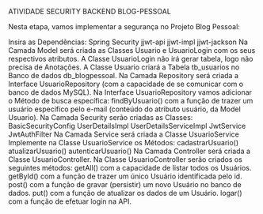 ATIVIDADE SECURITY BACKEND BLOG-PESSOAL

Nesta etapa, vamos implementar a segurança no Projeto Blog Pessoal:

Insira as Dependências: 
Spring Security
jjwt-api
jjwt-impl
jjwt-jackson
Na Camada Model será criada as Classes Usuario e UsuarioLogin com os seus respectivos atributos. 
A Classe UsuarioLogin não irá gerar tabela, logo não precisa de Anotações.
A Classe Usuario criará a Tabela tb_usuarios no Banco de dados db_blogpessoal.
Na Camada Repository será criada a Interface UsuarioRepository (com a capacidade de se comunicar com o banco de dados MySQL).
Na Interface UsuarioRepository vamos adicionar o Método de busca específica:
findByUsuario() com a função de trazer um usuário específico pelo e-mail (conteúdo do atributo usuário, da Model Usuario).
Na Camada Security serão criadas as Classes:
BasicSecurityConfig
UserDetailsImpl
UserDetailsServiceImpl
JwtService
JwtAuthFilter
Na Camada Service será criada a Classe UsuarioService
Implemente na Classe UsuarioService os Métodos:
cadastrarUsuario()
atualizarUsuario()
autenticarUsuario()
Na Camada Controller será criada a Classe UsuarioController. 
Na Classe UsuarioController serão criados os seguintes métodos:
getAll() com a capacidade de listar todos os Usuários.
getById() com a função de trazer um único Usuário identificada pelo id.
post() com a função de gravar (persistir) um novo Usuário no banco de dados.
put() com a função de atualizar os dados de um Usuário.
logar() com a função de efetuar login na API.
